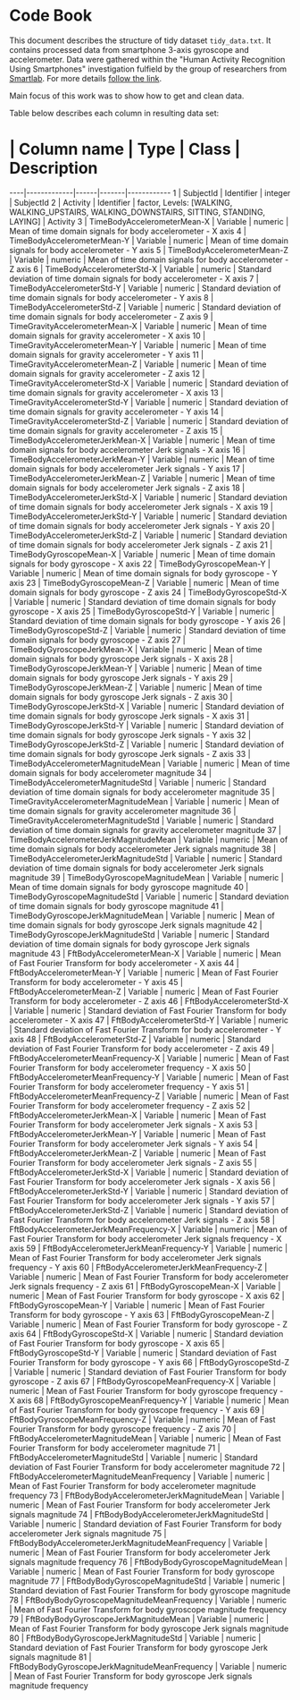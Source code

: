 # Code Book

This document describes the structure of tidy dataset `tidy_data.txt`. It contains processed data from smartphone 3-axis gyroscope and accelerometer. Data were gathered within the "Human Activity Recognition Using Smartphones" investigation fulfield by the group of researchers from [Smartlab](mailto:activityrecognition@smartlab.ws). For more details [follow the link](http://archive.ics.uci.edu/ml/datasets/Human+Activity+Recognition+Using+Smartphones).

Main focus of this work was to show how to get and clean data.

Table below describes each column in resulting data set:

  # | Column name | Type | Class | Description
----|-------------|------|-------|------------
1 | SubjectId | Identifier | integer | SubjectId
2 | Activity | Identifier | factor, Levels: [WALKING, WALKING_UPSTAIRS, WALKING_DOWNSTAIRS, SITTING, STANDING, LAYING] | Activity
3 | TimeBodyAccelerometerMean-X | Variable | numeric | Mean of time domain signals for body accelerometer - X axis
4 | TimeBodyAccelerometerMean-Y | Variable | numeric | Mean of time domain signals for body accelerometer - Y axis
5 | TimeBodyAccelerometerMean-Z | Variable | numeric | Mean of time domain signals for body accelerometer - Z axis
6 | TimeBodyAccelerometerStd-X | Variable | numeric | Standard deviation of time domain signals for body accelerometer - X axis
7 | TimeBodyAccelerometerStd-Y | Variable | numeric | Standard deviation of time domain signals for body accelerometer - Y axis
8 | TimeBodyAccelerometerStd-Z | Variable | numeric | Standard deviation of time domain signals for body accelerometer - Z axis
9 | TimeGravityAccelerometerMean-X | Variable | numeric | Mean of time domain signals for gravity accelerometer - X axis
10 | TimeGravityAccelerometerMean-Y | Variable | numeric | Mean of time domain signals for gravity accelerometer - Y axis
11 | TimeGravityAccelerometerMean-Z | Variable | numeric | Mean of time domain signals for gravity accelerometer - Z axis
12 | TimeGravityAccelerometerStd-X | Variable | numeric | Standard deviation of time domain signals for gravity accelerometer - X axis
13 | TimeGravityAccelerometerStd-Y | Variable | numeric | Standard deviation of time domain signals for gravity accelerometer - Y axis
14 | TimeGravityAccelerometerStd-Z | Variable | numeric | Standard deviation of time domain signals for gravity accelerometer - Z axis
15 | TimeBodyAccelerometerJerkMean-X | Variable | numeric | Mean of time domain signals for body accelerometer Jerk signals - X axis
16 | TimeBodyAccelerometerJerkMean-Y | Variable | numeric | Mean of time domain signals for body accelerometer Jerk signals - Y axis
17 | TimeBodyAccelerometerJerkMean-Z | Variable | numeric | Mean of time domain signals for body accelerometer Jerk signals - Z axis
18 | TimeBodyAccelerometerJerkStd-X | Variable | numeric | Standard deviation of time domain signals for body accelerometer Jerk signals - X axis
19 | TimeBodyAccelerometerJerkStd-Y | Variable | numeric | Standard deviation of time domain signals for body accelerometer Jerk signals - Y axis
20 | TimeBodyAccelerometerJerkStd-Z | Variable | numeric | Standard deviation of time domain signals for body accelerometer Jerk signals - Z axis
21 | TimeBodyGyroscopeMean-X | Variable | numeric | Mean of time domain signals for body gyroscope - X axis
22 | TimeBodyGyroscopeMean-Y | Variable | numeric | Mean of time domain signals for body gyroscope - Y axis
23 | TimeBodyGyroscopeMean-Z | Variable | numeric | Mean of time domain signals for body gyroscope - Z axis
24 | TimeBodyGyroscopeStd-X | Variable | numeric | Standard deviation of time domain signals for body gyroscope - X axis
25 | TimeBodyGyroscopeStd-Y | Variable | numeric | Standard deviation of time domain signals for body gyroscope - Y axis
26 | TimeBodyGyroscopeStd-Z | Variable | numeric | Standard deviation of time domain signals for body gyroscope - Z axis
27 | TimeBodyGyroscopeJerkMean-X | Variable | numeric | Mean of time domain signals for body gyroscope Jerk signals - X axis
28 | TimeBodyGyroscopeJerkMean-Y | Variable | numeric | Mean of time domain signals for body gyroscope Jerk signals - Y axis
29 | TimeBodyGyroscopeJerkMean-Z | Variable | numeric | Mean of time domain signals for body gyroscope Jerk signals - Z axis
30 | TimeBodyGyroscopeJerkStd-X | Variable | numeric | Standard deviation of time domain signals for body gyroscope Jerk signals - X axis
31 | TimeBodyGyroscopeJerkStd-Y | Variable | numeric | Standard deviation of time domain signals for body gyroscope Jerk signals - Y axis
32 | TimeBodyGyroscopeJerkStd-Z | Variable | numeric | Standard deviation of time domain signals for body gyroscope Jerk signals - Z axis
33 | TimeBodyAccelerometerMagnitudeMean | Variable | numeric | Mean of time domain signals for body accelerometer magnitude
34 | TimeBodyAccelerometerMagnitudeStd | Variable | numeric | Standard deviation of time domain signals for body accelerometer magnitude
35 | TimeGravityAccelerometerMagnitudeMean | Variable | numeric | Mean of time domain signals for gravity accelerometer magnitude
36 | TimeGravityAccelerometerMagnitudeStd | Variable | numeric | Standard deviation of time domain signals for gravity accelerometer magnitude
37 | TimeBodyAccelerometerJerkMagnitudeMean | Variable | numeric | Mean of time domain signals for body accelerometer Jerk signals magnitude
38 | TimeBodyAccelerometerJerkMagnitudeStd | Variable | numeric | Standard deviation of time domain signals for body accelerometer Jerk signals magnitude
39 | TimeBodyGyroscopeMagnitudeMean | Variable | numeric | Mean of time domain signals for body gyroscope magnitude
40 | TimeBodyGyroscopeMagnitudeStd | Variable | numeric | Standard deviation of time domain signals for body gyroscope magnitude
41 | TimeBodyGyroscopeJerkMagnitudeMean | Variable | numeric | Mean of time domain signals for body gyroscope Jerk signals magnitude
42 | TimeBodyGyroscopeJerkMagnitudeStd | Variable | numeric | Standard deviation of time domain signals for body gyroscope Jerk signals magnitude
43 | FftBodyAccelerometerMean-X | Variable | numeric | Mean of Fast Fourier Transform for body accelerometer - X axis
44 | FftBodyAccelerometerMean-Y | Variable | numeric | Mean of Fast Fourier Transform for body accelerometer - Y axis
45 | FftBodyAccelerometerMean-Z | Variable | numeric | Mean of Fast Fourier Transform for body accelerometer - Z axis
46 | FftBodyAccelerometerStd-X | Variable | numeric | Standard deviation of Fast Fourier Transform for body accelerometer - X axis
47 | FftBodyAccelerometerStd-Y | Variable | numeric | Standard deviation of Fast Fourier Transform for body accelerometer - Y axis
48 | FftBodyAccelerometerStd-Z | Variable | numeric | Standard deviation of Fast Fourier Transform for body accelerometer - Z axis
49 | FftBodyAccelerometerMeanFrequency-X | Variable | numeric | Mean of Fast Fourier Transform for body accelerometer frequency - X axis
50 | FftBodyAccelerometerMeanFrequency-Y | Variable | numeric | Mean of Fast Fourier Transform for body accelerometer frequency - Y axis
51 | FftBodyAccelerometerMeanFrequency-Z | Variable | numeric | Mean of Fast Fourier Transform for body accelerometer frequency - Z axis
52 | FftBodyAccelerometerJerkMean-X | Variable | numeric | Mean of Fast Fourier Transform for body accelerometer Jerk signals - X axis
53 | FftBodyAccelerometerJerkMean-Y | Variable | numeric | Mean of Fast Fourier Transform for body accelerometer Jerk signals - Y axis
54 | FftBodyAccelerometerJerkMean-Z | Variable | numeric | Mean of Fast Fourier Transform for body accelerometer Jerk signals - Z axis
55 | FftBodyAccelerometerJerkStd-X | Variable | numeric | Standard deviation of Fast Fourier Transform for body accelerometer Jerk signals - X axis
56 | FftBodyAccelerometerJerkStd-Y | Variable | numeric | Standard deviation of Fast Fourier Transform for body accelerometer Jerk signals - Y axis
57 | FftBodyAccelerometerJerkStd-Z | Variable | numeric | Standard deviation of Fast Fourier Transform for body accelerometer Jerk signals - Z axis
58 | FftBodyAccelerometerJerkMeanFrequency-X | Variable | numeric | Mean of Fast Fourier Transform for body accelerometer Jerk signals frequency - X axis
59 | FftBodyAccelerometerJerkMeanFrequency-Y | Variable | numeric | Mean of Fast Fourier Transform for body accelerometer Jerk signals frequency - Y axis
60 | FftBodyAccelerometerJerkMeanFrequency-Z | Variable | numeric | Mean of Fast Fourier Transform for body accelerometer Jerk signals frequency - Z axis
61 | FftBodyGyroscopeMean-X | Variable | numeric | Mean of Fast Fourier Transform for body gyroscope - X axis
62 | FftBodyGyroscopeMean-Y | Variable | numeric | Mean of Fast Fourier Transform for body gyroscope - Y axis
63 | FftBodyGyroscopeMean-Z | Variable | numeric | Mean of Fast Fourier Transform for body gyroscope - Z axis
64 | FftBodyGyroscopeStd-X | Variable | numeric | Standard deviation of Fast Fourier Transform for body gyroscope - X axis
65 | FftBodyGyroscopeStd-Y | Variable | numeric | Standard deviation of Fast Fourier Transform for body gyroscope - Y axis
66 | FftBodyGyroscopeStd-Z | Variable | numeric | Standard deviation of Fast Fourier Transform for body gyroscope - Z axis
67 | FftBodyGyroscopeMeanFrequency-X | Variable | numeric | Mean of Fast Fourier Transform for body gyroscope frequency - X axis
68 | FftBodyGyroscopeMeanFrequency-Y | Variable | numeric | Mean of Fast Fourier Transform for body gyroscope frequency - Y axis
69 | FftBodyGyroscopeMeanFrequency-Z | Variable | numeric | Mean of Fast Fourier Transform for body gyroscope frequency - Z axis
70 | FftBodyAccelerometerMagnitudeMean | Variable | numeric | Mean of Fast Fourier Transform for body accelerometer magnitude
71 | FftBodyAccelerometerMagnitudeStd | Variable | numeric | Standard deviation of Fast Fourier Transform for body accelerometer magnitude
72 | FftBodyAccelerometerMagnitudeMeanFrequency | Variable | numeric | Mean of Fast Fourier Transform for body accelerometer magnitude frequency
73 | FftBodyBodyAccelerometerJerkMagnitudeMean | Variable | numeric | Mean of Fast Fourier Transform for body accelerometer Jerk signals magnitude
74 | FftBodyBodyAccelerometerJerkMagnitudeStd | Variable | numeric | Standard deviation of Fast Fourier Transform for body accelerometer Jerk signals magnitude
75 | FftBodyBodyAccelerometerJerkMagnitudeMeanFrequency | Variable | numeric | Mean of Fast Fourier Transform for body accelerometer Jerk signals magnitude frequency
76 | FftBodyBodyGyroscopeMagnitudeMean | Variable | numeric | Mean of Fast Fourier Transform for body gyroscope magnitude
77 | FftBodyBodyGyroscopeMagnitudeStd | Variable | numeric | Standard deviation of Fast Fourier Transform for body gyroscope magnitude
78 | FftBodyBodyGyroscopeMagnitudeMeanFrequency | Variable | numeric | Mean of Fast Fourier Transform for body gyroscope magnitude frequency
79 | FftBodyBodyGyroscopeJerkMagnitudeMean | Variable | numeric | Mean of Fast Fourier Transform for body gyroscope Jerk signals magnitude
80 | FftBodyBodyGyroscopeJerkMagnitudeStd | Variable | numeric | Standard deviation of Fast Fourier Transform for body gyroscope Jerk signals magnitude
81 | FftBodyBodyGyroscopeJerkMagnitudeMeanFrequency | Variable | numeric | Mean of Fast Fourier Transform for body gyroscope Jerk signals magnitude frequency

